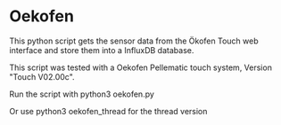 # Oekofen

This python script gets the sensor data from the Ökofen Touch web interface and store them into a InfluxDB database.

This script was tested with a Oekofen Pellematic touch system, Version "Touch V02.00c".

Run the script with python3 oekofen.py

Or use python3 oekofen_thread for the thread version